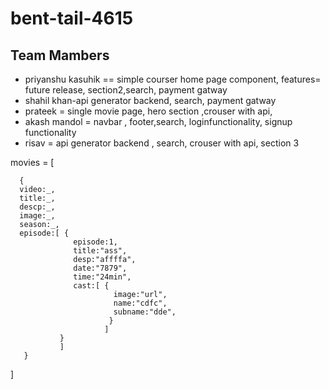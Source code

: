 # bent-tail-4615

## Team Mambers
- priyanshu kasuhik ==  simple courser home page component, features= future release, section2,search, payment gatway
- shahil khan-api generator backend, search, payment gatway
- prateek = single movie page, hero section ,crouser with api, 
- akash mandol = navbar , footer,search, loginfunctionality, signup functionality
- risav = api generator backend ,  search, crouser with api, section 3 

movies  = [
  
      { 
      video:_,
      title:_,
      descp:_,
      image:_,
      season:_,
      episode:[ {
                  episode:1,
                  title:"ass",
                  desp:"affffa",
                  date:"7879",
                  time:"24min",
                  cast:[ { 
                           image:"url",
                           name:"cdfc",
                           subname:"dde",
                          }
                         ]
               }
               ]
       }

]
